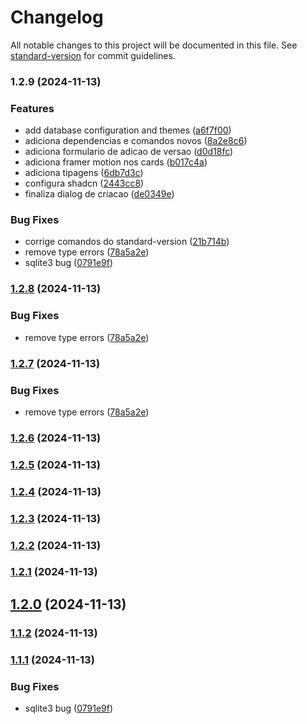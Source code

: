 # Changelog

All notable changes to this project will be documented in this file. See [standard-version](https://github.com/conventional-changelog/standard-version) for commit guidelines.

### 1.2.9 (2024-11-13)


### Features

* add database configuration and themes ([a6f7f00](https://github.com/jonabergamo/changelog-generator-gui/commit/a6f7f0025ba835851e0fe12a7ed52bfcea1a0331))
* adiciona dependencias e comandos novos ([8a2e8c6](https://github.com/jonabergamo/changelog-generator-gui/commit/8a2e8c6aefffaed6b3f305c2ffba64eec813a840))
* adiciona formulario de adicao de versao ([d0d18fc](https://github.com/jonabergamo/changelog-generator-gui/commit/d0d18fc29c9e939b307934a5db7b38856c96ee9d))
* adiciona framer motion nos cards ([b017c4a](https://github.com/jonabergamo/changelog-generator-gui/commit/b017c4acd62a4ea28074c50554c932119e94fa6f))
* adiciona tipagens ([6db7d3c](https://github.com/jonabergamo/changelog-generator-gui/commit/6db7d3c623c540558d664fcd58d30d3cbee1ebe4))
* configura shadcn ([2443cc8](https://github.com/jonabergamo/changelog-generator-gui/commit/2443cc8964dc85c63c9c3e1e354785b702eadb95))
* finaliza dialog de criacao ([de0349e](https://github.com/jonabergamo/changelog-generator-gui/commit/de0349e5a587f94d9285078c9f3cbce565766f7d))


### Bug Fixes

* corrige comandos do standard-version ([21b714b](https://github.com/jonabergamo/changelog-generator-gui/commit/21b714b19cfc8157426b9218a4341ebe06871484))
* remove type errors ([78a5a2e](https://github.com/jonabergamo/changelog-generator-gui/commit/78a5a2e11aeb79d737745073581ca1e1ac0ab781))
* sqlite3 bug ([0791e9f](https://github.com/jonabergamo/changelog-generator-gui/commit/0791e9f2a0a6a81e616a5e308248da310794625f))

### [1.2.8](https://github.com/jonabergamo/changelog-generator-gui/compare/v1.2.6...v1.2.8) (2024-11-13)


### Bug Fixes

* remove type errors ([78a5a2e](https://github.com/jonabergamo/changelog-generator-gui/commit/78a5a2e11aeb79d737745073581ca1e1ac0ab781))

### [1.2.7](https://github.com/jonabergamo/changelog-generator-gui/compare/v1.2.6...v1.2.7) (2024-11-13)


### Bug Fixes

* remove type errors ([78a5a2e](https://github.com/jonabergamo/changelog-generator-gui/commit/78a5a2e11aeb79d737745073581ca1e1ac0ab781))

### [1.2.6](https://github.com/jonabergamo/changelog-generator-gui/compare/v1.1.1...v1.2.6) (2024-11-13)

### [1.2.5](https://github.com/jonabergamo/changelog-generator-gui/compare/v1.2.4...v1.2.5) (2024-11-13)

### [1.2.4](https://github.com/jonabergamo/changelog-generator-gui/compare/v1.2.3...v1.2.4) (2024-11-13)

### [1.2.3](https://github.com/jonabergamo/changelog-generator-gui/compare/v1.2.1...v1.2.3) (2024-11-13)

### [1.2.2](https://github.com/jonabergamo/changelog-generator-gui/compare/v1.2.1...v1.2.2) (2024-11-13)

### [1.2.1](https://github.com/jonabergamo/changelog-generator-gui/compare/v1.2.0...v1.2.1) (2024-11-13)

## [1.2.0](https://github.com/jonabergamo/changelog-generator-gui/compare/v1.1.2...v1.2.0) (2024-11-13)

### [1.1.2](https://github.com/jonabergamo/changelog-generator-gui/compare/v1.1.1...v1.1.2) (2024-11-13)

### [1.1.1](https://github.com/jonabergamo/changelog-generator-gui/compare/v1.1.0...v1.1.1) (2024-11-13)


### Bug Fixes

* sqlite3 bug ([0791e9f](https://github.com/jonabergamo/changelog-generator-gui/commit/0791e9f2a0a6a81e616a5e308248da310794625f))
